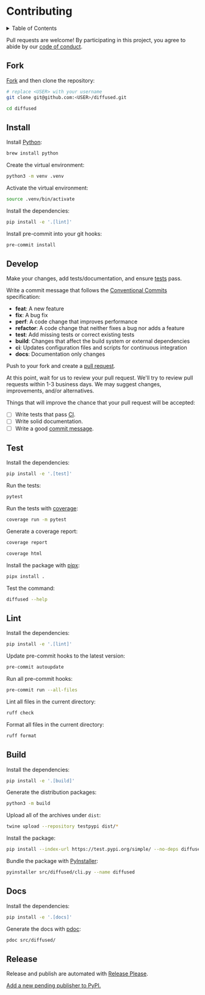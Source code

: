 # Contributing

<details>
<summary>Table of Contents</summary>

- [Fork](#fork)
- [Install](#install)
- [Develop](#develop)
- [Test](#test)
- [Lint](#lint)
- [Build](#build)
- [Docs](#docs)
- [Release](#release)

</details>

Pull requests are welcome! By participating in this project, you agree to abide by our [code of conduct](https://github.com/ai-action/.github/blob/master/CODE_OF_CONDUCT.md).

## Fork

[Fork](https://github.com/ai-action/diffused/fork) and then clone the repository:

```sh
# replace <USER> with your username
git clone git@github.com:<USER>/diffused.git
```

```sh
cd diffused
```

## Install

Install [Python](https://www.python.org/):

```sh
brew install python
```

Create the virtual environment:

```sh
python3 -m venv .venv
```

Activate the virtual environment:

```sh
source .venv/bin/activate
```

Install the dependencies:

```sh
pip install -e '.[lint]'
```

Install pre-commit into your git hooks:

```sh
pre-commit install
```

## Develop

Make your changes, add tests/documentation, and ensure [tests](#test) pass.

Write a commit message that follows the [Conventional Commits](https://www.conventionalcommits.org/) specification:

- **feat**: A new feature
- **fix**: A bug fix
- **perf**: A code change that improves performance
- **refactor**: A code change that neither fixes a bug nor adds a feature
- **test**: Add missing tests or correct existing tests
- **build**: Changes that affect the build system or external dependencies
- **ci**: Updates configuration files and scripts for continuous integration
- **docs**: Documentation only changes

Push to your fork and create a [pull request](https://github.com/ai-action/diffused/compare/).

At this point, wait for us to review your pull request. We'll try to review pull requests within 1-3 business days. We may suggest changes, improvements, and/or alternatives.

Things that will improve the chance that your pull request will be accepted:

- [ ] Write tests that pass [CI](https://github.com/ai-action/diffused/actions/workflows/test.yml).
- [ ] Write solid documentation.
- [ ] Write a good [commit message](https://github.com/angular/angular/blob/main/CONTRIBUTING.md#commit).

## Test

Install the dependencies:

```sh
pip install -e '.[test]'
```

Run the tests:

```sh
pytest
```

Run the tests with [coverage](https://coverage.readthedocs.io/):

```sh
coverage run -m pytest
```

Generate a coverage report:

```sh
coverage report
```

```sh
coverage html
```

Install the package with [pipx](https://pipx.pypa.io/):

```sh
pipx install .
```

Test the command:

```sh
diffused --help
```

## Lint

Install the dependencies:

```sh
pip install -e '.[lint]'
```

Update pre-commit hooks to the latest version:

```sh
pre-commit autoupdate
```

Run all pre-commit hooks:

```sh
pre-commit run --all-files
```

Lint all files in the current directory:

```sh
ruff check
```

Format all files in the current directory:

```sh
ruff format
```

## Build

Install the dependencies:

```sh
pip install -e '.[build]'
```

Generate the distribution packages:

```sh
python3 -m build
```

Upload all of the archives under `dist`:

```sh
twine upload --repository testpypi dist/*
```

Install the package:

```sh
pip install --index-url https://test.pypi.org/simple/ --no-deps diffused
```

Bundle the package with [PyInstaller](https://pyinstaller.org/):

```sh
pyinstaller src/diffused/cli.py --name diffused
```

## Docs

Install the dependencies:

```sh
pip install -e '.[docs]'
```

Generate the docs with [pdoc](https://pdoc.dev/):

```sh
pdoc src/diffused/
```

## Release

Release and publish are automated with [Release Please](https://github.com/googleapis/release-please).

[Add a new pending publisher to PyPI.](https://pypi.org/manage/account/publishing/)
